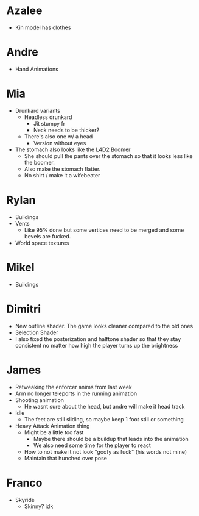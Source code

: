 # Azalee
- Kin model has clothes

# Andre
- Hand Animations

# Mia
- Drunkard variants
	- Headless drunkard
		- Jit stumpy fr
		- Neck needs to be thicker?
	- There's also one w/ a head
		- Version without eyes
- The stomach also looks like the L4D2 Boomer
	- She should pull the pants over the stomach so that it looks less like the boomer.
	- Also make the stomach flatter.
	- No shirt / make it a wifebeater

# Rylan
- Buildings
- Vents
	- Like 95% done but some vertices need to be merged and some bevels are fucked.
- World space textures

# Mikel
- Buildings

# Dimitri
- New outline shader. The game looks cleaner compared to the old ones
- Selection Shader
- I also fixed the posterization and halftone shader so that they stay consistent no matter how high the player turns up the brightness

# James
- Retweaking the enforcer anims from last week
- Arm no longer teleports in the running animation
- Shooting animation
	- He wasnt sure about the head, but andre will make it head track
- Idle
	- The feet are still sliding, so maybe keep 1 foot still or something
- Heavy Attack Animation thing
	- Might be a little too fast
		- Maybe there should be a buildup that leads into the animation
		- We also need some time for the player to react
	- How to not make it not look "goofy as fuck" (his words not mine)
	- Maintain that hunched over pose

# Franco
- Skyride
	- Skinny? idk
